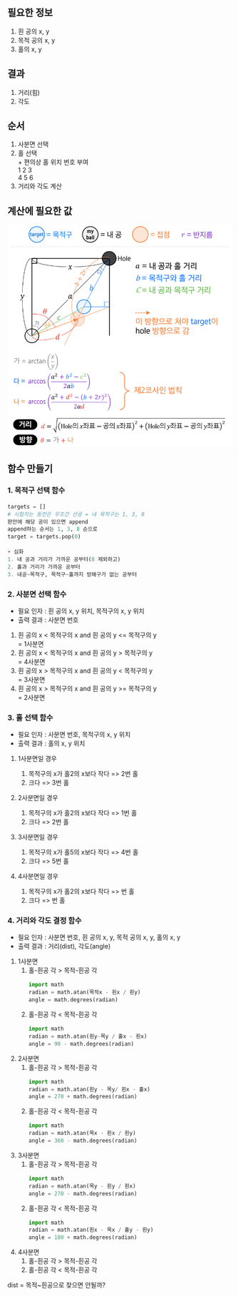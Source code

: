 ## 필요한 정보
1. 흰 공의 x, y
2. 목적 공의 x, y
3. 홀의 x, y

## 결과
1. 거리(힘)
2. 각도

## 순서
1. 사분면 선택
2. 홀 선택  
  \+ 편의상 홀 위치 번호 부여  
   1 2 3  
   4 5 6
3. 거리와 각도 계산

## 계산에 필요한 값
![삼각함수](삼각함수.png)

## 함수 만들기
### 1. 목적구 선택 함수
```python
targets = []
# 시험치는 동안은 무조건 선공 = 내 목적구는 1, 3, 8
판안에 해당 공이 있으면 append
append하는 순서는 1, 3, 8 순으로
target = targets.pop(0)

+ 심화
1. 내 공과 거리가 가까운 공부터(8 제외하고)
2. 홀과 거리가 가까운 공부터
3. 내공~목적구, 목적구~홀까지 방해구가 없는 공부터
```
### 2. 사분면 선택 함수
- 필요 인자 : 흰 공의 x, y 위치, 목적구의 x, y 위치
- 출력 결과 : 사분면 번호
  
1. 흰 공의 x < 목적구의 x and 흰 공의 y <= 목적구의 y  
   = 1사분면
2. 흰 공의 x < 목적구의 x and 흰 공의 y > 목적구의 y  
   = 4사분면
3. 흰 공의 x > 목적구의 x and 흰 공의 y < 목적구의 y  
   = 3사분면
4. 흰 공의 x > 목적구의 x and 흰 공의 y >= 목적구의 y  
   = 2사분면
   
### 3. 홀 선택 함수
- 필요 인자 : 사분면 번호, 목적구의 x, y 위치
- 출력 결과 : 홀의 x, y 위치

1. 1사분면일 경우
   1. 목적구의 x가 홀2의 x보다 작다 => 2번 홀
   2. 크다 => 3번 홀

2. 2사분면일 경우
   1. 목적구의 x가 홀2의 x보다 작다 => 1번 홀
   2. 크다 => 2번 홀

3. 3사분면일 경우
   1. 목적구의 x가 홀5의 x보다 작다 => 4번 홀
   2. 크다 => 5번 홀

4. 4사분면일 경우
   1. 목적구의 x가 홀2의 x보다 작다 => 번 홀
   2. 크다 => 번 홀

### 4. 거리와 각도 결정 함수
- 필요 인자 : 사분면 번호, 흰 공의 x, y, 목적 공의 x, y, 홀의 x, y
- 출력 결과 : 거리(dist), 각도(angle)
1. 1사분면
   1. 홀-흰공 각 > 목적-흰공 각
      ```python
      import math
      radian = math.atan(목적x - 흰x / 흰y)
      angle = math.degrees(radian)
      ```
   2. 홀-흰공 각 < 목적-흰공 각
      ```python
      import math
      radian = math.atan(흰y-목y / 홀x - 흰x)
      angle = 90 - math.degrees(radian)
      ```
2. 2사분면
   1. 홀-흰공 각 > 목적-흰공 각
       ```python
      import math
      radian = math.atan(흰y - 목y/ 흰x - 홀x)
      angle = 270 + math.degrees(radian)
      ```
   2. 홀-흰공 각 < 목적-흰공 각
       ```python
      import math
      radian = math.atan(목x - 흰x / 흰y)
      angle = 360 - math.degrees(radian)
      ```
3. 3사분면
   1. 홀-흰공 각 > 목적-흰공 각
      ```python
      import math
      radian = math.atan(목y - 흰y / 흰x)
      angle = 270 - math.degrees(radian)
      ```
   2. 홀-흰공 각 < 목적-흰공 각
      ```python
      import math
      radian = math.atan(흰x - 목x / 홀y - 흰y)
      angle = 180 + math.degrees(radian)
      ```
4. 4사분면
   1. 홀-흰공 각 > 목적-흰공 각
   2. 홀-흰공 각 < 목적-흰공 각

dist = 목적~흰공으로 찾으면 안될까?